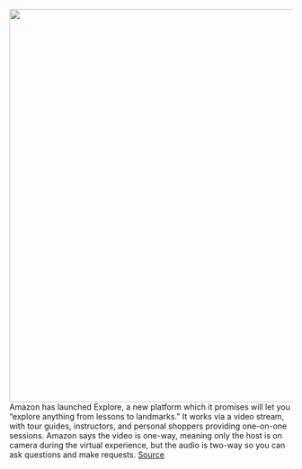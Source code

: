 <img src='https://cdn.vox-cdn.com/thumbor/3XK_9PdwSqnzFtClDTaNryqAsIc=/0x0:1920x1080/1200x800/filters:focal(807x387:1113x693)/cdn.vox-cdn.com/uploads/chorus_image/image/67557304/msedge_Gno5l7zHky.0.jpg' width='700px' /><br/>
Amazon has launched Explore, a new platform which it promises will let you “explore anything from lessons to landmarks.” It works via a video stream, with tour guides, instructors, and personal shoppers providing one-on-one sessions. Amazon says the video is one-way, meaning only the host is on camera during the virtual experience, but the audio is two-way so you can ask questions and make requests.
<a href='https://www.theverge.com/2020/9/30/21494995/amazon-explore-virtual-classes-sightseeing-shopping-online-experiences'> Source <a/>